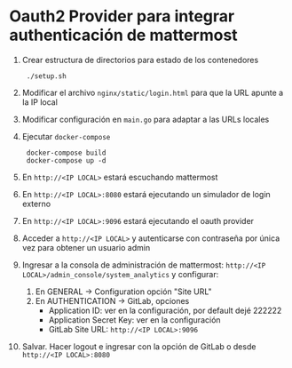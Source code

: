 # Oauth2 Provider para integrar authenticación de mattermost

1. Crear estructura de directorios para estado de los contenedores

        ./setup.sh
2. Modificar el archivo `nginx/static/login.html` para que la URL apunte a la IP local
3. Modificar configuración en `main.go` para adaptar a las URLs locales
4. Ejecutar `docker-compose`

        docker-compose build
        docker-compose up -d
5. En `http://<IP LOCAL>` estará escuchando mattermost
6. En `http://<IP LOCAL>:8080` estará ejecutando un simulador de login externo
7. En `http://<IP LOCAL>:9096` estará ejecutando el oauth provider
8. Acceder a `http://<IP LOCAL>` y autenticarse con contraseña por única vez para obtener un usuario admin
9. Ingresar a la consola de administración de mattermost: `http://<IP LOCAL>/admin_console/system_analytics` y configurar:
   1. En GENERAL -> Configuration opción "Site URL"
   2. En AUTHENTICATION -> GitLab, opciones
      - Application ID: ver en la configuración, por default dejé 222222
      - Application Secret Key: ver en la configuración
      - GitLab Site URL: `http://<IP LOCAL>:9096`
10. Salvar.  Hacer logout e ingresar con la opción de GitLab o desde `http://<IP LOCAL>:8080`